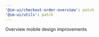 ```yaml
---
'@im-ui/checkout-order-overview': patch
'@im-ui/utils': patch
---
```


Overview mobile design improvements
